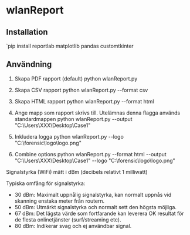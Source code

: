 # wlanReport

## Installation
`pip install reportlab matplotlib pandas customtkinter

## Användning
1. Skapa PDF rapport (default)
python wlanReport.py

2. Skapa CSV rapport
python wlanReport.py --format csv

3. Skapa HTML rapport
python wlanReport.py --format html

4. Ange mapp som rapport skrivs till. Utelämnas denna flagga används standardmappen 
python wlanReport.py --output "C:\Users\XXX\Desktop\Case1\"

5. Inkludera logga 
python wlanReport.py --logo "C:\forensic\logo\logo.png"

6. Combine options
python wlanReport.py --format html --output "C:\Users\XXX\Desktop\Case1\" --logo "C:\forensic\logo\logo.png"

Signalstyrka (WiFi) mätt i dBm (decibels relativt 1 milliwatt)

Typiska omfång för signalstyrka:
- 30 dBm: Maximalt uppnålig signalstyrka, kan normalt uppnås vid skanning enstaka meter från routern.
- 50 dBm: Utmärkt signalstyrka och normalt sett den högsta möjliga.
- 67 dBm: Det lägsta värde som fortfarande kan leverera OK resultat för de flesta onlinetjänster (surf/streaming etc).
- 80 dBm: Indikerar svag och ej användbar signal.
